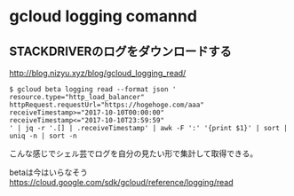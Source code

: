 # gcloud logging comannd
## STACKDRIVERのログをダウンロードする
http://blog.nizyu.xyz/blog/gcloud_logging_read/

```
$ gcloud beta logging read --format json '
resource.type="http_load_balancer"
httpRequest.requestUrl="https://hogehoge.com/aaa"
receiveTimestamp>="2017-10-10T00:00:00"
receiveTimestamp<="2017-10-10T23:59:59"
' | jq -r '.[] | .receiveTimestamp' | awk -F ':' '{print $1}' | sort | uniq -n | sort -n
```
こんな感じでシェル芸でログを自分の見たい形で集計して取得できる。

betaは今はいらなそう  
https://cloud.google.com/sdk/gcloud/reference/logging/read